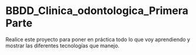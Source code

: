 # BBDD_Clinica_odontologica_PrimeraParte
Realice este proyecto para poner en práctica todo lo que voy aprendiendo y mostrar las diferentes tecnologías que manejo.
